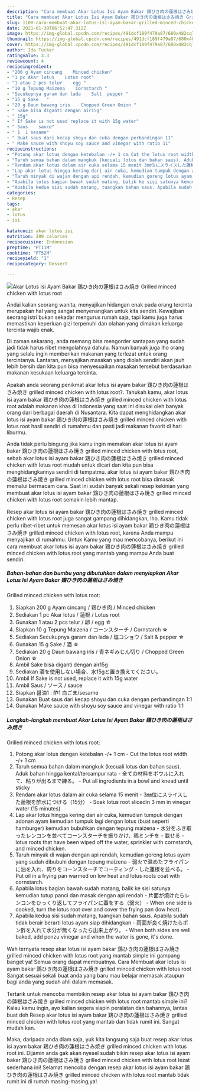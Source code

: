 ```yaml
---
description: "Cara membuat Akar Lotus Isi Ayam Bakar 鶏ひき肉の蓮根はさみ焼き Grilled minced chicken with lotus root yang lezat Untuk Jualan"
title: "Cara membuat Akar Lotus Isi Ayam Bakar 鶏ひき肉の蓮根はさみ焼き Grilled minced chicken with lotus root yang lezat Untuk Jualan"
slug: 1100-cara-membuat-akar-lotus-isi-ayam-bakar-grilled-minced-chicken-with-lotus-root-yang-lezat-untuk-jualan
date: 2021-01-30T06:52:47.312Z
image: https://img-global.cpcdn.com/recipes/491dcf189f479a87/680x482cq70/akar-lotus-isi-ayam-bakar-鶏ひき肉の蓮根はさみ焼き-grilled-minced-chicken-with-lotus-root-foto-resep-utama.jpg
thumbnail: https://img-global.cpcdn.com/recipes/491dcf189f479a87/680x482cq70/akar-lotus-isi-ayam-bakar-鶏ひき肉の蓮根はさみ焼き-grilled-minced-chicken-with-lotus-root-foto-resep-utama.jpg
cover: https://img-global.cpcdn.com/recipes/491dcf189f479a87/680x482cq70/akar-lotus-isi-ayam-bakar-鶏ひき肉の蓮根はさみ焼き-grilled-minced-chicken-with-lotus-root-foto-resep-utama.jpg
author: Ida Tucker
ratingvalue: 3.3
reviewcount: 4
recipeingredient:
- "200 g Ayam cincang    Minced chicken"
- "1 pc Akar lotus    Lotus root"
- "1 atau 2 pcs telur    egg "
- "10 g Tepung Maizena    Cornstarch "
- "Secukupnya garam dan lada    Salt  pepper "
- "15 g Sake   "
- "20 g Daun bawang iris    Chopped Green Onion "
- " Sake bisa diganti dengan air15g"
- " 15g"
- " If Sake is not used replace it with 15g water"
- " Saus    sauce"
- " 1  1 sesame"
- " Buat saus dari kecap shoyu dan cuka dengan perbandingan 11"
- " Make sauce with shoyu soy sauce and vinegar with ratio 11"
recipeinstructions:
- "Potong akar lotus dengan ketebalan -/+ 1 cm Cut the lotus root width -/+ 1 cm"
- "Taruh semua bahan dalam mangkuk (kecuali lotus dan bahan saus). Aduk bahan hingga kental/tercampur rata 全ての材料をボウルに入れて、粘りが出るまで練る。 Put all ingredients in a bowl and knead until sticky"
- "Rendam akar lotus dalam air cuka selama 15 menit 3㎜位にスライスした蓮根を酢水につける（15分） Soak lotus root sliced ​​in 3 mm in vinegar water (15 minutes)"
- "Lap akar lotus hingga kering dari air cuka, kemudian tumpuk dengan adonan ayam kemudian tumpuk lagi dengan lotus (buat seperti hamburger) kemudian bubuhkan dengan tepung maizena 水分をふき取ったレンコンを並べてコーンスターチを振りかけ、鶏ミンチを 載せる lotus roots that have been wiped off the water, sprinkler with cornstarch, and minced chicken."
- "Taruh minyak di wajan dengan api rendah, kemudian goreng lotus ayam yang sudah dibubuhi dengan tepung maizena 弱火で温めたフライパンに油を入れ、周りをコーンスターチでコーティング した蓮根を並べる。 Put oil in a frying pan warmed on low heat and lotus roots coat with cornstarch."
- "Apabila lotus bagian bawah sudah matang, balik ke sisi satunya kemudian tutup panci dan masak dengan api rendah 片面が焼けたらレンコンをひっくり返してフライパンに蓋をする（弱火） When one side is cooked, turn the lotus root over and cover the frying pan (low heat)."
- "Apabila kedua sisi sudah matang, tuangkan bahan saus. Apabila sudah tidak berair berarti lotus ayam siap dihidangkan 両面が良く焼けたらポン酢を入れて水分が無くなったら出来上がり。 When both sides are well baked, add ponzu vinegar and when the water is gone, it&#39;s done."
categories:
- Resep
tags:
- akar
- lotus
- isi

katakunci: akar lotus isi 
nutrition: 209 calories
recipecuisine: Indonesian
preptime: "PT11M"
cooktime: "PT52M"
recipeyield: "1"
recipecategory: Dessert

---
```



![Akar Lotus Isi Ayam Bakar 鶏ひき肉の蓮根はさみ焼き
Grilled minced chicken with lotus root](https://img-global.cpcdn.com/recipes/491dcf189f479a87/680x482cq70/akar-lotus-isi-ayam-bakar-鶏ひき肉の蓮根はさみ焼き-grilled-minced-chicken-with-lotus-root-foto-resep-utama.jpg)

Andai kalian seorang wanita, menyajikan hidangan enak pada orang tercinta merupakan hal yang sangat menyenangkan untuk kita sendiri. Kewajiban seorang istri bukan sekadar mengurus rumah saja, tapi kamu juga harus memastikan keperluan gizi terpenuhi dan olahan yang dimakan keluarga tercinta wajib enak.

Di zaman  sekarang, anda memang bisa mengorder santapan yang sudah jadi tidak harus ribet mengolahnya dahulu. Namun banyak juga lho orang yang selalu ingin memberikan makanan yang terlezat untuk orang tercintanya. Lantaran, menyajikan masakan yang diolah sendiri akan jauh lebih bersih dan kita pun bisa menyesuaikan masakan tersebut berdasarkan makanan kesukaan keluarga tercinta. 



Apakah anda seorang penikmat akar lotus isi ayam bakar 鶏ひき肉の蓮根はさみ焼き
grilled minced chicken with lotus root?. Tahukah kamu, akar lotus isi ayam bakar 鶏ひき肉の蓮根はさみ焼き
grilled minced chicken with lotus root adalah makanan khas di Indonesia yang saat ini disukai oleh banyak orang dari berbagai daerah di Nusantara. Kita dapat menghidangkan akar lotus isi ayam bakar 鶏ひき肉の蓮根はさみ焼き
grilled minced chicken with lotus root hasil sendiri di rumahmu dan pasti jadi makanan favorit di hari liburmu.

Anda tidak perlu bingung jika kamu ingin memakan akar lotus isi ayam bakar 鶏ひき肉の蓮根はさみ焼き
grilled minced chicken with lotus root, sebab akar lotus isi ayam bakar 鶏ひき肉の蓮根はさみ焼き
grilled minced chicken with lotus root mudah untuk dicari dan kita pun bisa menghidangkannya sendiri di tempatmu. akar lotus isi ayam bakar 鶏ひき肉の蓮根はさみ焼き
grilled minced chicken with lotus root bisa dimasak memalui bermacam cara. Saat ini sudah banyak sekali resep kekinian yang membuat akar lotus isi ayam bakar 鶏ひき肉の蓮根はさみ焼き
grilled minced chicken with lotus root semakin lebih mantap.

Resep akar lotus isi ayam bakar 鶏ひき肉の蓮根はさみ焼き
grilled minced chicken with lotus root juga sangat gampang dihidangkan, lho. Kamu tidak perlu ribet-ribet untuk memesan akar lotus isi ayam bakar 鶏ひき肉の蓮根はさみ焼き
grilled minced chicken with lotus root, karena Anda mampu menyajikan di rumahmu. Untuk Kamu yang mau mencobanya, berikut ini cara membuat akar lotus isi ayam bakar 鶏ひき肉の蓮根はさみ焼き
grilled minced chicken with lotus root yang mantab yang mampu Anda buat sendiri.

<!--inarticleads1-->

##### Bahan-bahan dan bumbu yang dibutuhkan dalam menyiapkan Akar Lotus Isi Ayam Bakar 鶏ひき肉の蓮根はさみ焼き
Grilled minced chicken with lotus root:

1. Siapkan 200 g Ayam cincang / 鶏ひき肉 / Minced chicken
1. Sediakan 1 pc Akar lotus / 蓮根 / Lotus root
1. Gunakan 1 atau 2 pcs telur / 卵 / egg ☆
1. Siapkan 10 g Tepung Maizena / コーンスターチ / Cornstarch ☆
1. Sediakan Secukupnya garam dan lada / 塩コショウ / Salt &amp; pepper ☆
1. Gunakan 15 g Sake / 酒 ☆
1. Sediakan 20 g Daun bawang iris / 青ネギみじん切り / Chopped Green Onion ☆
1. Ambil  Sake bisa diganti dengan air15g
1. Sediakan  酒を使用しない場合、水15gと置き換えてください。
1. Ambil  If Sake is not used, replace it with 15g water
1. Ambil  Saus / ソース / sauce
1. Siapkan  醤油1 : 酢1 白ごま/sesame
1. Gunakan  Buat saus dari kecap shoyu dan cuka dengan perbandingan 1:1
1. Gunakan  Make sauce with shoyu soy sauce and vinegar with ratio 1:1




<!--inarticleads2-->

##### Langkah-langkah membuat Akar Lotus Isi Ayam Bakar 鶏ひき肉の蓮根はさみ焼き
Grilled minced chicken with lotus root:

1. Potong akar lotus dengan ketebalan -/+ 1 cm - Cut the lotus root width -/+ 1 cm
1. Taruh semua bahan dalam mangkuk (kecuali lotus dan bahan saus). Aduk bahan hingga kental/tercampur rata - 全ての材料をボウルに入れて、粘りが出るまで練る。 - Put all ingredients in a bowl and knead until sticky
1. Rendam akar lotus dalam air cuka selama 15 menit - 3㎜位にスライスした蓮根を酢水につける（15分） - Soak lotus root sliced ​​in 3 mm in vinegar water (15 minutes)
1. Lap akar lotus hingga kering dari air cuka, kemudian tumpuk dengan adonan ayam kemudian tumpuk lagi dengan lotus (buat seperti hamburger) kemudian bubuhkan dengan tepung maizena - 水分をふき取ったレンコンを並べてコーンスターチを振りかけ、鶏ミンチを - 載せる - lotus roots that have been wiped off the water, sprinkler with cornstarch, and minced chicken.
1. Taruh minyak di wajan dengan api rendah, kemudian goreng lotus ayam yang sudah dibubuhi dengan tepung maizena - 弱火で温めたフライパンに油を入れ、周りをコーンスターチでコーティング - した蓮根を並べる。 - Put oil in a frying pan warmed on low heat and lotus roots coat with cornstarch.
1. Apabila lotus bagian bawah sudah matang, balik ke sisi satunya kemudian tutup panci dan masak dengan api rendah - 片面が焼けたらレンコンをひっくり返してフライパンに蓋をする（弱火） - When one side is cooked, turn the lotus root over and cover the frying pan (low heat).
1. Apabila kedua sisi sudah matang, tuangkan bahan saus. Apabila sudah tidak berair berarti lotus ayam siap dihidangkan - 両面が良く焼けたらポン酢を入れて水分が無くなったら出来上がり。 - When both sides are well baked, add ponzu vinegar and when the water is gone, it&#39;s done.




Wah ternyata resep akar lotus isi ayam bakar 鶏ひき肉の蓮根はさみ焼き
grilled minced chicken with lotus root yang mantab simple ini gampang banget ya! Semua orang dapat membuatnya. Cara Membuat akar lotus isi ayam bakar 鶏ひき肉の蓮根はさみ焼き
grilled minced chicken with lotus root Sangat sesuai sekali buat anda yang baru mau belajar memasak ataupun bagi anda yang sudah ahli dalam memasak.

Tertarik untuk mencoba membikin resep akar lotus isi ayam bakar 鶏ひき肉の蓮根はさみ焼き
grilled minced chicken with lotus root mantab simple ini? Kalau kamu ingin, ayo kalian segera siapin peralatan dan bahannya, lantas buat deh Resep akar lotus isi ayam bakar 鶏ひき肉の蓮根はさみ焼き
grilled minced chicken with lotus root yang mantab dan tidak rumit ini. Sangat mudah kan. 

Maka, daripada anda diam saja, yuk kita langsung saja buat resep akar lotus isi ayam bakar 鶏ひき肉の蓮根はさみ焼き
grilled minced chicken with lotus root ini. Dijamin anda gak akan nyesel sudah bikin resep akar lotus isi ayam bakar 鶏ひき肉の蓮根はさみ焼き
grilled minced chicken with lotus root lezat sederhana ini! Selamat mencoba dengan resep akar lotus isi ayam bakar 鶏ひき肉の蓮根はさみ焼き
grilled minced chicken with lotus root mantab tidak rumit ini di rumah masing-masing,ya!.

